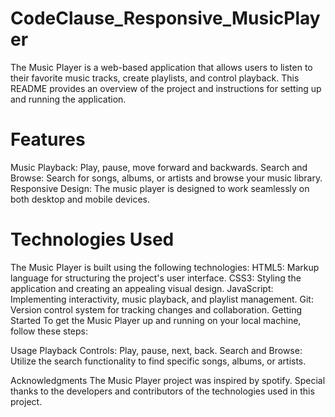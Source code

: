 # CodeClause_Responsive_MusicPlayer
The Music Player is a web-based application that allows users to listen to their favorite music tracks, create playlists, and control playback. This README provides an overview of the project and instructions for setting up and running the application.

# Features
Music Playback: Play, pause, move forward and backwards.
Search and Browse: Search for songs, albums, or artists and browse your music library.
Responsive Design: The music player is designed to work seamlessly on both desktop and mobile devices.

# Technologies Used
The Music Player is built using the following technologies:
HTML5: Markup language for structuring the project's user interface.
CSS3: Styling the application and creating an appealing visual design.
JavaScript: Implementing interactivity, music playback, and playlist management.
Git: Version control system for tracking changes and collaboration.
Getting Started
To get the Music Player up and running on your local machine, follow these steps:

Usage
Playback Controls: Play, pause, next, back.
Search and Browse: Utilize the search functionality to find specific songs, albums, or artists.

Acknowledgments
The Music Player project was inspired by spotify.
Special thanks to the developers and contributors of the technologies used in this project.

